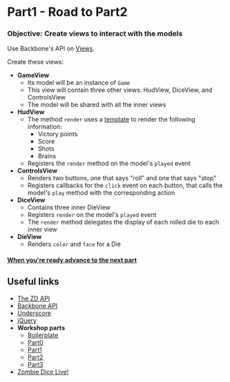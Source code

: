 # Part1 - Road to Part2

### Objective: Create views to interact with the models

Use Backbone's API on [Views](http://backbonejs.org/#View).

Create these views:

- **GameView**
	- Its model will be an instance of `Game`
	- This view will contain three other views: HudView, DiceView, and ControlsView
	- The model will be shared with all the inner views
- **HudView**
	- The method `render` uses a [template](http://underscorejs.org/#template) to render the following information:
		- Victory points
		- Score
		- Shots
		- Brains
	- Registers the `render` method on the model's `played` event
- **ControlsView**
	- Renders two buttons, one that says "roll" and one that says "stop"
	- Registers callbacks for the `click` event on each button, that calls the model's `play` method with the corresponding action
- **DiceView**
	- Contains three inner DieView
	- Registers `render` on the model's `played` event
	- The `render` method delegates the display of each rolled die to each inner view
- **DieView**
	- Renders `color` and `face` for a Die

#### [When you're ready advance to the next part][Part2]

## Useful links

- [The ZD API][API]
- [Backbone API][Backbone]
- [Underscore]
- [jQuery]
- **Workshop parts**
	- [Boilerplate]
	- [Part0]
	- [Part1]
	- [Part2]
	- [Part3]
- [Zombie Dice Live!][live]

[API]: https://github.com/R42/zd-server/wiki/api
[Backbone]: http://backbonejs.org/
[Underscore]: http://underscorejs.org/
[jQuery]: http://api.jquery.com/
[ServerCode]: https://github.com/R42/zd-server/
[Boilerplate]: https://github.com/R42/zd-client/tree/boilerplate
[Part0]: https://github.com/R42/zd-client/tree/part0
[Part1]: https://github.com/R42/zd-client/tree/part1
[Part2]: https://github.com/R42/zd-client/tree/part2
[Part3]: https://github.com/R42/zd-client/tree/part3
[Part4]: https://github.com/R42/zd-client/tree/part4
[live]: http://playzd.r42.in/

